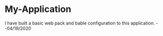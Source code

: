 # My-Application

I have built a basic web pack and bable configuration to this application. --04/19/2020